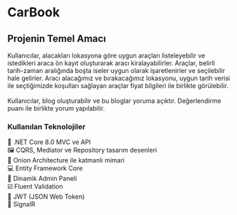 # CarBook

<h2>Projenin Temel Amacı</h2>
Kullanıcılar, alacakları lokasyona göre uygun araçları listeleyebilir ve istedikleri araca ön kayıt oluşturarak aracı kiralayabilirler. Araçlar, belirli tarih-zaman aralığında boşta iseler uygun olarak işaretlenirler ve seçilebilir hale gelirler. Aracı alacağımız ve bırakacağımız lokasyonu, uygun tarih verisi ile seçtiğimizde koşulları sağlayan araçlar fiyat bilgileri ile birlikte görülebilir.
<br>
<br>
Kullanıcılar, blog oluşturabilir ve bu bloglar yoruma açıktır. Değerlendirme puanı ile birlikte yorum yapılabilir.

<h3>Kullanılan Teknolojiler</h3>
🤖 .NET Core 8.0 MVC ve API<br>
🖼️ CQRS, Mediator ve Repository tasarım desenleri<br>
🎡 Onion Architecture ile katmanlı mimari<br>
💻 Entity Framework Core <br>
👨 Dinamik Admin Paneli<br>
☑️ Fluent Validation<br>
🔐 JWT (JSON Web Token)<br>
📡 SignalR
